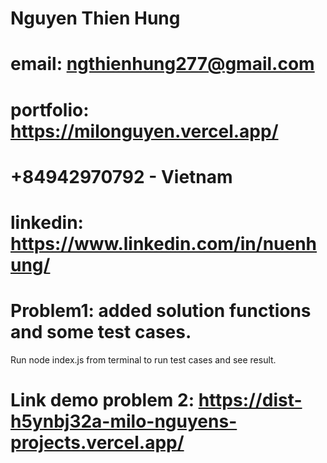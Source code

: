 # Nguyen Thien Hung
# email: ngthienhung277@gmail.com
# portfolio: https://milonguyen.vercel.app/
# +84942970792 - Vietnam
# linkedin: https://www.linkedin.com/in/nuenhung/
# Problem1: added solution functions and some test cases.
Run node index.js from terminal to run test cases and see result.
# Link demo problem 2: https://dist-h5ynbj32a-milo-nguyens-projects.vercel.app/
